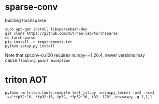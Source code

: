 # sparse-conv

building torchsparse
```
sudo apt-get install libsparsehash-dev
git clone https://github.com/mit-han-lab/torchsparse
cd torchsparse
pip install -r requirements.txt
python setup.py install

```

Note that spconv-cu120 requires numpy==1.26.4, newer versions may cause `floating point exception`


# triton AOT

```
python -m triton.tools.compile test_jit.py -n=saxpy_kernel -w=2 -ns=1 -s="*fp32:16, *fp32:16, fp32, *fp32:16, i32, 128" -on=saxpy -g 1,1,1
```
